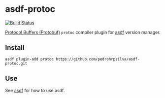 # asdf-protoc

[![Build Status](https://travis-ci.com/paxosglobal/asdf-protoc.svg?branch=master)](https://travis-ci.com/paxosglobal/asdf-protoc)

[Protocol Buffers (Protobuf)](https://github.com/protocolbuffers/protobuf) `protoc`
compiler plugin for [asdf](https://github.com/asdf-vm/asdf) version manager.

## Install

```
asdf plugin-add protoc https://github.com/pedrohrpsilva/asdf-protoc.git
```

## Use

See [asdf](https://github.com/asdf-vm/asdf) for how to use asdf.
